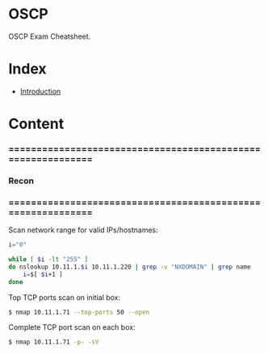 # OSCP
OSCP Exam Cheatsheet.

# Index

- [Introduction](#introduction) 

# Content

### ============================================================
### Recon
### ============================================================

Scan network range for valid IPs/hostnames:  
```bash
i="0"

while [ $i -lt "255" ]
do nslookup 10.11.1.$i 10.11.1.220 | grep -v "NXDOMAIN" | grep name
	i=$[ $i+1 ]
done
```

Top TCP ports scan on initial box:  
```bash
$ nmap 10.11.1.71 --top-ports 50 --open
```

Complete TCP port scan on each box:
```bash
$ nmap 10.11.1.71 -p- -sV
```
